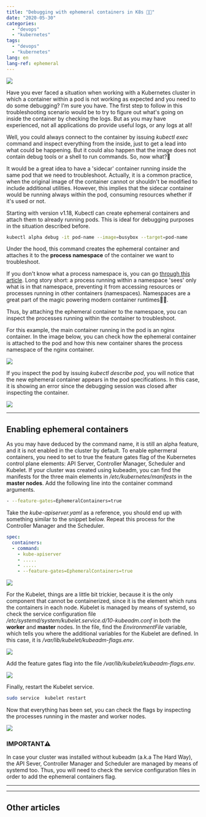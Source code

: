 ```yaml
---
title: "Debugging with ephemeral containers in K8s 🔲🔳"
date: "2020-05-30"
categories: 
  - "devops"
  - "kubernetes"
tags: 
  - "devops"
  - "kubernetes"
lang: en
lang-ref: ephemeral
---
```


![](images/excelentes-utilidades-para-los-containers.jpg)

Have you ever faced a situation when working with a Kubernetes cluster in which a container within a pod is not working as expected and you need to do some debugging? I'm sure you have. The first step to follow in this troubleshooting scenario would be to try to figure out what's going on inside the container by checking the logs. But as you may have experienced, not all applications do provide useful logs, or any logs at all!

Well, you could always connect to the container by issuing _kubectl exec_ command and inspect everything from the inside, just to get a lead into what could be happening. But it could also happen that the image does not contain debug tools or a shell to run commands. So, now what?🤔 

It would be a great idea to have a 'sidecar' container running inside the same pod that we need to troubleshoot. Actually, it is a common practice, when the original image of the container cannot or shouldn't be modified to include additional utilities. However, this implies that the sidecar container would be running always within the pod, consuming resources whether if it's used or not.

Starting with version v1.18, Kubectl can create ephemeral containers and attach them to already running pods. This is ideal for debugging purposes in the situation described before.

```bash
kubectl alpha debug -it pod-name --image=busybox --target=pod-name
```

Under the hood, this command creates the ephemeral container and attaches it to the **process namespace** of the container we want to troubleshoot.

If you don't know what a process namespace is, you can go [through this article](https://medium.com/@teddyking/linux-namespaces-850489d3ccf). Long story short: a process running within a namespace 'sees' only what is in that namespace, preventing it from accessing resources or processes running in other containers (namespaces). Namespaces are a great part of the magic powering modern container runtimes🧙‍♂️.

Thus, by attaching the ephemeral container to the namespace, you can inspect the processes running within the container to troubleshoot.

For this example, the main container running in the pod is an nginx container. In the image below, you can check how the ephemeral container is attached to the pod and how this new container shares the process namespace of the nginx container.

![](images/Screen-Shot-2020-05-30-at-2.22.39-AM-1024x376.png)

If you inspect the pod by issuing _kubectl describe pod_, you will notice that the new ephemeral container appears in the pod specifications. In this case, it is showing an error since the debugging session was closed after inspecting the container.

![](images/Screen-Shot-2020-05-30-at-2.26.26-AM-1024x321.png)

* * *

## Enabling ephemeral containers

As you may have deduced by the command name, it is still an alpha feature, and it is not enabled in the cluster by default. To enable ephermeral containers, you need to set to true the feature gates flag of the Kubernetes control plane elements: API Server, Controller Manager, Scheduler and Kubelet. If your cluster was created using kubeadm, you can find the manifests for the three main elements in _/etc/kubernetes/manifests_ in the **master nodes**. Add the following line into the container command arguments.

```bash
- --feature-gates=EphemeralContainers=true
```

Take the _kube-apiserver.yaml_ as a reference, you should end up with something similar to the snippet below. Repeat this process for the Controller Manager and the Scheduler.

```yaml
spec:
  containers:
  - command:
    - kube-apiserver
    - .....
    - .....
    - --feature-gates=EphemeralContainers=true
```

![](images/Screen-Shot-2020-05-29-at-9.26.21-AM-1.png)

For the Kubelet, things are a little bit trickier, because it is the only component that cannot be containerized, since it is the element which runs the containers in each node. Kubelet is managed by means of systemd, so check the service configuration file _/etc/systemd/system/kubelet.service.d/10-kubeadm.conf_ in both the **worker** and **master** nodes. In the file, find the _EnvironmentFile_ variable, which tells you where the additional variables for the Kubelet are defined. In this case, it is _/var/lib/kubelet/kubeadm-flags.env_.

![](images/Screen-Shot-2020-05-30-at-2.13.54-AM-1024x164.png)

Add the feature gates flag into the file _/var/lib/kubelet/kubeadm-flags.env_.

![](images/Screen-Shot-2020-05-30-at-2.16.48-AM-1024x38.png)

Finally, restart the Kubelet service.

```bash
sudo service  kubelet restart
```

Now that everything has been set, you can check the flags by inspecting the processes running in the master and worker nodes.

![](images/Screen-Shot-2020-05-29-at-9.27.38-AM-1024x95.png)

### **IMPORTANT**⚠️

In case your cluster was installed without kubeadm (a.k.a The Hard Way), the API Sever, Controller Manager and Scheduler are managed by means of systemd too. Thus, you will need to check the service configuration files in order to add the ephemeral containers flag.

* * *

* * *

## Other articles
